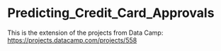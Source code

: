 # Predicting_Credit_Card_Approvals

This is the extension of the projects from Data Camp: https://projects.datacamp.com/projects/558

